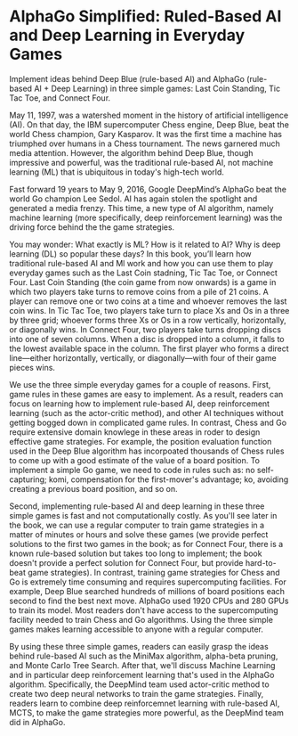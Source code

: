# AlphaGo Simplified: Ruled-Based AI and Deep Learning in Everyday Games
Implement ideas behind Deep Blue (rule-based AI) and AlphaGo (rule-based AI + Deep Learning) in three simple games: Last Coin Standing, Tic Tac Toe, and Connect Four.


May 11, 1997, was a watershed moment in the history of artificial intelligence (AI). On that day, the IBM supercomputer Chess engine, Deep Blue, beat the world Chess champion, Gary Kasparov. It was the first time a machine has triumphed over humans in a Chess tournament. The news garnered much media attention. However, the algorithm behind Deep Blue, though impressive and powerful, was the traditional rule-based AI, not machine learning (ML) that is ubiquitous in today's high-tech world.

Fast forward 19 years to May 9, 2016, Google DeepMind’s AlphaGo beat the world Go champion Lee Sedol. AI has again stolen the spotlight and generated a media frenzy. This time, a new type of AI algorithm, namely machine learning (more specifically, deep reinforcement learning) was the driving force behind the the game strategies.

You may wonder: What exactly is ML? How is it related to AI? Why is deep learning (DL) so popular these days? In this book, you’ll learn how traditional rule-based AI and Ml work and how you can use them to play everyday games such as the Last Coin stadning, Tic Tac Toe, or Connect Four. Last Coin Standing (the coin game from now onwards) is a game in which two players take turns to remove coins from a pile of 21 coins. A player can remove one or two coins at a time and whoever removes the last coin wins. In Tic Tac Toe, two players take turn to place Xs and Os in a three by three grid; whoever forms three Xs or Os in a row vertically, horizontally, or diagonally wins. In Connect Four, two players take turns dropping discs into one of seven columns. When a disc is dropped into a column, it falls to the lowest available space in the column. The first player who forms a direct line—either horizontally, vertically, or diagonally—with four of their game pieces wins. 

We use the three simple everyday games for a couple of reasons. First, game rules in these games are easy to implement. As a result, readers can focus on learning how to implement rule-based AI, deep reinforcement learning (such as the actor-critic method), and other AI techniques without getting bogged down in complicated game rules. In contrast, Chess and Go require extensive domain knowlege in these areas in roder to design effective game strategies. For example, the position evaluation function used in the Deep Blue algorithm has incorpoated thousands of Chess rules to come up with a good estimate of the value of a board position. To implement a simple Go game, we need to code in rules such as: no self-capturing; komi, compensation for the first-mover's advantage; ko, avoiding creating a previous board position, and so on.

Second, implementing rule-based AI and deep learning in these three simple games is fast and not computationally costly. As you'll see later in the book, we can use a regular computer to train game strategies in a matter of minutes or hours and solve these games (we provide perfect solutions to the first two games in the book; as for Connect Four, there is a known rule-based solution but takes too long to implement; the book doesn't provide a perfect solution for Connect Four, but provide hard-to-beat game strategies). In contrast, training game strategies for Chess and Go is extremely time consuming and requires supercomputing facilities. For example, Deep Blue searched hundreds of millions of board positions each second to find the best next move. AlphaGo used 1920 CPUs and 280 GPUs to train its model. Most readers don't have access to the supercomputing facility needed to train Chess and Go algorithms. Using the three simple games makes learning accessible to anyone with a regular computer. 

By using these three simple games, readers can easily grasp the ideas behind rule-based AI such as the MiniMax algorithm, alpha-beta pruning, and Monte Carlo Tree Search. After that, we'll discuss Machine Learning and in particular deep reinforcement learning that's used in the AlphaGo algorithm. Specifically, the DeepMind team used actor-critic method to create two deep neural networks to train the game strategies. Finally, readers learn to combine deep reinforcemnet learning with rule-based AI, MCTS, to make the game strategies more powerful, as the DeepMind team did in AlphaGo. 


